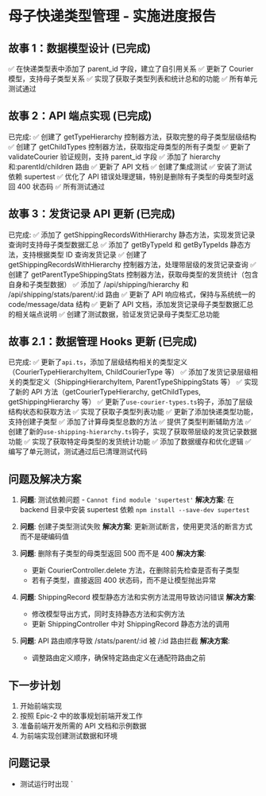 # 母子快递类型管理 - 实施进度报告

## 故事 1：数据模型设计 (已完成)

✅ 在快递类型表中添加了 parent_id 字段，建立了自引用关系
✅ 更新了 Courier 模型，支持母子类型关系
✅ 实现了获取子类型列表和统计总和的功能
✅ 所有单元测试通过

## 故事 2：API 端点实现 (已完成)

已完成:
✅ 创建了 getTypeHierarchy 控制器方法，获取完整的母子类型层级结构
✅ 创建了 getChildTypes 控制器方法，获取指定母类型的所有子类型
✅ 更新了 validateCourier 验证规则，支持 parent_id 字段
✅ 添加了 hierarchy 和:parentId/children 路由
✅ 更新了 API 文档
✅ 创建了集成测试
✅ 安装了测试依赖 supertest
✅ 优化了 API 错误处理逻辑，特别是删除有子类型的母类型时返回 400 状态码
✅ 所有测试通过

## 故事 3：发货记录 API 更新 (已完成)

已完成:
✅ 添加了 getShippingRecordsWithHierarchy 静态方法，实现发货记录查询时支持母子类型数据汇总
✅ 添加了 getByTypeId 和 getByTypeIds 静态方法，支持根据类型 ID 查询发货记录
✅ 创建了 getShippingRecordsWithHierarchy 控制器方法，处理带层级的发货记录查询
✅ 创建了 getParentTypeShippingStats 控制器方法，获取母类型的发货统计（包含自身和子类型数据）
✅ 添加了 /api/shipping/hierarchy 和 /api/shipping/stats/parent/:id 路由
✅ 更新了 API 响应格式，保持与系统统一的 code/message/data 结构
✅ 更新了 API 文档，添加发货记录母子类型数据汇总的相关端点说明
✅ 创建了测试数据，验证发货记录母子类型汇总功能

## 故事 2.1：数据管理 Hooks 更新 (已完成)

已完成:
✅ 更新了`api.ts`，添加了层级结构相关的类型定义（CourierTypeHierarchyItem, ChildCourierType 等）
✅ 添加了发货记录层级相关的类型定义（ShippingHierarchyItem, ParentTypeShippingStats 等）
✅ 实现了新的 API 方法（getCourierTypeHierarchy, getChildTypes, getShippingHierarchy 等）
✅ 更新了`use-courier-types.ts`钩子，添加了层级结构状态和获取方法
✅ 实现了获取子类型列表功能
✅ 更新了添加快递类型功能，支持创建子类型
✅ 添加了计算母类型总数的方法
✅ 提供了类型判断辅助方法
✅ 创建了新的`use-shipping-hierarchy.ts`钩子，实现了获取带层级的发货记录数据功能
✅ 实现了获取特定母类型的发货统计功能
✅ 添加了数据缓存和优化逻辑
✅ 编写了单元测试，测试通过后已清理测试代码

## 问题及解决方案

1. **问题**: 测试依赖问题 - `Cannot find module 'supertest'`
   **解决方案**: 在 backend 目录中安装 supertest 依赖 `npm install --save-dev supertest`

2. **问题**: 创建子类型测试失败
   **解决方案**: 更新测试断言，使用更灵活的断言方式而不是硬编码值

3. **问题**: 删除有子类型的母类型返回 500 而不是 400
   **解决方案**:

   - 更新 CourierController.delete 方法，在删除前先检查是否有子类型
   - 若有子类型，直接返回 400 状态码，而不是让模型抛出异常

4. **问题**: ShippingRecord 模型静态方法和实例方法混用导致访问错误
   **解决方案**:

   - 修改模型导出方式，同时支持静态方法和实例方法
   - 更新 ShippingController 中对 ShippingRecord 静态方法的调用

5. **问题**: API 路由顺序导致 /stats/parent/:id 被 /:id 路由拦截
   **解决方案**:
   - 调整路由定义顺序，确保特定路由定义在通配符路由之前

## 下一步计划

1. 开始前端实现
2. 按照 Epic-2 中的故事规划前端开发工作
3. 准备前端开发所需的 API 文档和示例数据
4. 为前端实现创建测试数据和环境

## 问题记录

- 测试运行时出现 `

